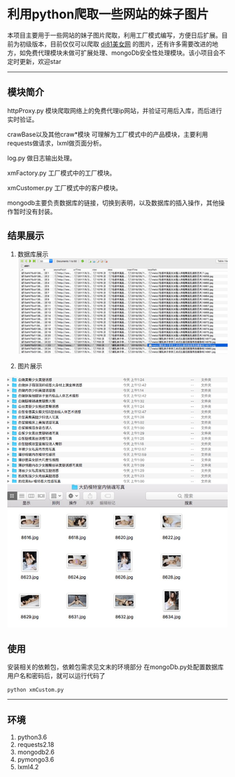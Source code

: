 # 利用python爬取一些网站的妹子图片

本项目主要用于一些网站的妹子图片爬取，利用工厂模式编写，方便日后扩展。目前为初级版本，目前仅仅可以爬取 [di81美女网](http://di81.com/) 的图片，还有许多需要改进的地方，如免费代理模块未做可扩展处理、mongoDb安全性处理模块。该小项目会不定时更新，欢迎star

------

## 模块简介

httpProxy.py 模块爬取网络上的免费代理ip网站，并验证可用后入库，而后进行实时验证。

crawBase以及其他craw*模块 可理解为工厂模式中的产品模块，主要利用requests做请求，lxml做页面分析。

log.py 做日志输出处理。

xmFactory.py 工厂模式中的工厂模块。

xmCustomer.py 工厂模式中的客户模块。

mongodb主要负责数据库的链接，切换到表明，以及数据库的插入操作，其他操作暂时没有封装。

## 结果展示

1. 数据库展示
![这里写图片描述](pic/di81_1.png)

2. 图片展示

![这里写图片描述](pic/di81_2.png)
![这里写图片描述](pic/di81_3.png)

## 使用

安装相关的依赖包，依赖包需求见文末的环境部分
在mongoDb.py处配置数据库用户名和密码后，就可以运行代码了
```
python xmCustom.py
```

-----

## 环境
1. python3.6
2. requests2.18
3. mongodb2.6
4. pymongo3.6
5. lxml4.2




